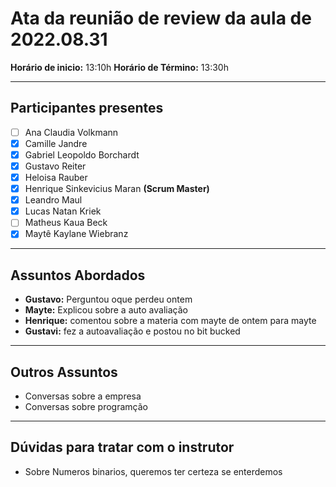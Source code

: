 # Ata da reunião de review da aula de 2022.08.31
**Horário de inicio:** 13:10h  **Horário de Término:** 13:30h

---

## Participantes presentes
- [ ] Ana  Claudia Volkmann
- [x] Camille Jandre
- [x] Gabriel Leopoldo Borchardt
- [x] Gustavo Reiter
- [x] Heloisa Rauber
- [x] Henrique Sinkevicius Maran **(Scrum Master)**
- [x] Leandro Maul 
- [x] Lucas Natan Kriek 
- [ ] Matheus Kaua Beck
- [x] Maytê Kaylane Wiebranz

---

## Assuntos Abordados

- **Gustavo:** Perguntou oque perdeu ontem
- **Mayte:** Explicou sobre a auto avaliação
- **Henrique:** comentou sobre a materia com mayte de ontem para mayte
- **Gustavi:** fez a autoavaliação e postou no bit bucked
---

## Outros Assuntos 
- Conversas sobre a empresa 
- Conversas sobre programção

---

## Dúvidas para tratar com o instrutor
- Sobre Numeros binarios, queremos ter certeza se enterdemos